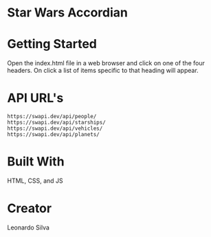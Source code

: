 # Star Wars Accordian

# Getting Started

Open the index.html file in a web browser and click on one of the four headers. On click
a list of items specific to that heading will appear.

# API URL's

```
https://swapi.dev/api/people/
https://swapi.dev/api/starships/
https://swapi.dev/api/vehicles/
https://swapi.dev/api/planets/
```

# Built With
HTML, CSS, and JS

# Creator
Leonardo Silva

